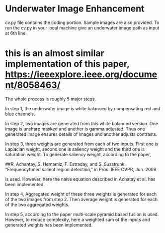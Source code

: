 # Underwater Image Enhancement

cv.py file contains the coding portion. Sample images are also provided. To run the cv.py in your local machine give an underwater image path as input at 6th line.  

# this is an almost similar implementation of this paper, https://ieeexplore.ieee.org/document/8058463/

The whole process is roughly 5 major steps.

In step 1, the underwater image is white balanced by compensating red and blue channels.

In step 2, two images are generated from this white balanced version. One image is unsharp masked and another is gamma adjusted. Thus
one generated image ensures details of images and another adjusts contrasts.

In step 3, three weights are generated from each of two inputs. First one is Laplacian weight, second one is saliency weight and the 
third one is saturation weight. To generate saliency weight, according to the paper, 

##R. Achantay, S. Hemamiz, F. Estraday, and S. Susstrunk, “Frequencytuned salient region detection,” in Proc. IEEE CVPR, Jun. 2009

is used. However, here the naive equation described in Achatay et al. has been implemented. 

In step 4, Aggregated weight of these three weights is generated for each of the two images from step 2. Then average weight is generated for 
each of the two aggregated weights.

In step 5, according to the paper multi-scale pyramid based fusion is used. However, to reduce complexity, here a weighted sum of the inputs and generated 
weights has been implemented. 
